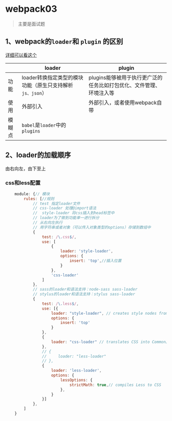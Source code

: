 # webpack03

> 主要是面试题

## 1、webpack的`loader`和 `plugin` 的区别

[详细可以看这个](https://github.com/Advanced-Frontend/Daily-Interview-Question/issues/308)

|        | loader                                                    | plugin                                                       |
| ------ | --------------------------------------------------------- | ------------------------------------------------------------ |
| 功能   | loader转换指定类型的模块功能（原生只支持解析 `js、json`） | plugins能够被用于执行更广泛的任务比如打包优化、文件管理、环境注入等 |
| 使用   | 外部引入                                                  | 外部引入，或者使用webpack自带                                |
| 模糊点 | `babel`是`loader`中的`plugins`                            |                                                              |

## 2、loader的加载顺序

由右向左，由下至上

### css和less配置

```javascript
    module: {// 模块
        rules: [//规则
            // test 指定loader文件
            // css-loader 处理@import语法
            //  style-loader 将css插入到head标签中
            // loader为了做到功能单一进行拆分
            // 从右向左执行
            // 用字符串或者对象（可以传入对象类型的options）存储到数组中
            {
                test: /\.css$/,
                use: [
                    {
                        loader: 'style-loader',
                        options: {
                            insert: 'top',//插入位置
                        }
                    },
                    'css-loader'
                ]
            },
            // sass的loader和语法支持：node-sass sass-loader
            // stylus的loader和语法支持：stylus sass-loader
            {
                test: /\.less$/,
                use: [{
                    loader: "style-loader", // creates style nodes from JS strings
                    options: {
                        insert: 'top'
                    }
                },
                {
                    loader: "css-loader" // translates CSS into CommonJS
                },
                // {
                //     loader: "less-loader"
                // },
                {
                    loader: 'less-loader',
                    options: {
                        lessOptions: {
                            strictMath: true,// compiles Less to CSS
                        },
                    }
                }]
            },
        ]
    }
```

